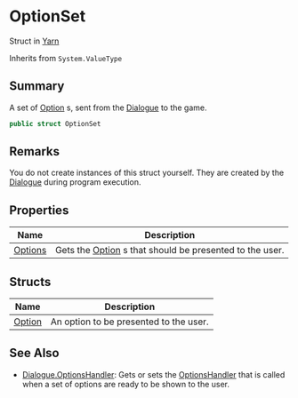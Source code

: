 # OptionSet

Struct in [Yarn](yarn.md)

Inherits from `System.ValueType`

## Summary

A set of [Option](yarn.optionset.option.md) s, sent from the [Dialogue](yarn.dialogue.md) to the game.

```csharp
public struct OptionSet
```

## Remarks

You do not create instances of this struct yourself. They are created by the [Dialogue](yarn.dialogue.md) during program execution.

## Properties

| Name                                 | Description                                                                         |
| ------------------------------------ | ----------------------------------------------------------------------------------- |
| [Options](yarn.optionset.options.md) | Gets the [Option](yarn.optionset.option.md) s that should be presented to the user. |

## Structs

| Name                               | Description                            |
| ---------------------------------- | -------------------------------------- |
| [Option](yarn.optionset.option.md) | An option to be presented to the user. |

## See Also

* [Dialogue.OptionsHandler](yarn.dialogue.optionshandler.md): Gets or sets the [OptionsHandler](yarn.optionshandler.md) that is called when a set of options are ready to be shown to the user.
